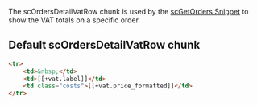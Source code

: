 The scOrdersDetailVatRow chunk is used by the [scGetOrders Snippet](../Snippets/scGetOrders) to show the VAT totals on a specific order. 

## Default scOrdersDetailVatRow chunk

```` html
<tr>
    <td>&nbsp;</td>
    <td>[[+vat.label]]</td>
    <td class="costs">[[+vat.price_formatted]]</td>
</tr>
```` 